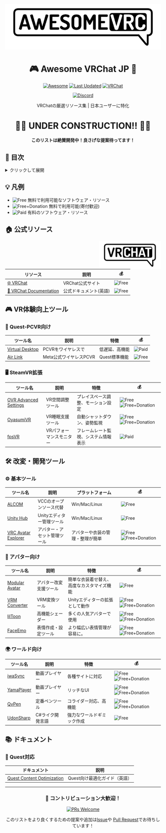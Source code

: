 <div align="center">
  <img src="assets/vrchat-jp-banner.png" alt="Awesome VRChat JP Banner" width="800"/>

  # 🎮 Awesome VRChat JP 🗾
  
  [![Awesome](https://awesome.re/badge.svg)](https://awesome.re)
  [![Last Updated](https://img.shields.io/github/last-commit/26d0/awesome-vrchat-jp?label=Last%20Updated&style=flat-square)](https://github.com/26d0/awesome-vrchat-jp/commits/main)
  [![VRChat](https://img.shields.io/badge/VRChat-Community-blue?style=flat-square&logo=vrchat)](https://vrchat.com)


[![Discord](https://img.shields.io/discord/1311546779895992351?color=5865F3&label=Discord&logo=discord&logoColor=white)](https://discord.gg/SsYvgzr9m9)

  VRChatの厳選リソース集 | 日本ユーザーに特化
</div>

<div align="center">
  
  # 🚧🚧 UNDER CONSTRUCTION!! 🚧🚧
  **このリストは絶賛開発中！良さげな提案待ってます！**
  
</div>

## 📑 目次
<details>
<summary>クリックして展開</summary>

- [🏠 公式リソース](#公式リソース)
- [🎮 VR体験向上ツール](#vr体験向上ツール)
- [🛠️ 開発ツール](#開発ツール)
- [🎪 イベント](#イベント)
- [📚 ドキュメント](#ドキュメント)
</details>

## 💡 凡例
- ![Free](https://img.shields.io/badge/-Free-brightgreen) 無料で利用可能なソフトウェア・リソース
- ![Free+Donation](https://img.shields.io/badge/-Donations%20Welcome-yellowgreen) 無料で利用可能(寄付歓迎)
- ![Paid](https://img.shields.io/badge/-Paid-red) 有料のソフトウェア・リソース

## 🏠 公式リソース
<img align="right" src="assets/vrchat-logo.png" width="200"/>

| リソース | 説明 | 💰 |
|----------|------|-----|
| [🌐 VRChat](https://vrchat.com/) | VRChat公式サイト | ![Free](https://img.shields.io/badge/-Free-brightgreen) |
| [📖 VRChat Documentation](https://docs.vrchat.com/) | 公式ドキュメント(英語) | ![Free](https://img.shields.io/badge/-Free-brightgreen) |

## 🎮 VR体験向上ツール
### 🔧 Quest-PCVR向け
| ツール名 | 説明 | 特徴 | 💰 |
|----------|------|------|-----|
| [Virtual Desktop](https://www.vrdesktop.net/) | PCVRをワイヤレスで | 低遅延、高機能 | ![Paid](https://img.shields.io/badge/-Paid-red) |
| [Air Link](https://www.meta.com/ja-jp/help/quest/articles/headsets-and-accessories/using-your-headset/connect-with-air-link/) | Meta公式ワイヤレスPCVR | Quest標準機能 | ![Free](https://img.shields.io/badge/-Free-brightgreen) |

### 🖥️ SteamVR拡張
| ツール名 | 説明 | 特徴 | 💰 |
|----------|------|------|-----|
| [OVR Advanced Settings](https://store.steampowered.com/app/1009850/OVR_Advanced_Settings/) | VR空間調整ツール | プレイスペース調整、モーション設定 | ![Free](https://img.shields.io/badge/-Free-brightgreen) ![Free+Donation](https://img.shields.io/badge/-Donations%20Welcome-yellowgreen) |
| [OyasumiVR](https://store.steampowered.com/app/2538150/OyasumiVR__VR_Sleeping_Utilities/) | VR睡眠支援ツール | 自動シャットダウン、姿勢監視 | ![Free](https://img.shields.io/badge/-Free-brightgreen) ![Free+Donation](https://img.shields.io/badge/-Donations%20Welcome-yellowgreen) |
| [fpsVR](https://store.steampowered.com/app/908520/fpsVR/) | VRパフォーマンスモニター | フレームレート監視、システム情報表示 | ![Paid](https://img.shields.io/badge/-Paid-red) |

## 🛠️ 改変・開発ツール
### ⚙️ 基本ツール
| ツール名 | 説明 | プラットフォーム | 💰 |
|----------|------|-----------------|-----|
| [ALCOM](https://vrc-get.anatawa12.com/ja/alcom/) | VCCのオープンソース代替 | Win/Mac/Linux | ![Free](https://img.shields.io/badge/-Free-brightgreen) |
| [Unity Hub](https://unity.com/ja/download) | Unityエディター管理ツール | Win/Mac/Linux | ![Free](https://img.shields.io/badge/-Free-brightgreen) |
| [VRC Avatar Explorer](https://booth.pm/ja/items/6372968) | アバター・アセット管理ツール | アバターや衣装の管理・整理が簡単 | ![Free](https://img.shields.io/badge/-Free-brightgreen) ![Free+Donation](https://img.shields.io/badge/-Donations%20Welcome-yellowgreen) |


### 🤖 アバター向け
| ツール名 | 説明 | 特徴 | 💰 |
|----------|------|------|-----|
| [Modular Avatar](https://modular-avatar.nadena.dev/) | アバター改変支援ツール | 簡単な衣装着せ替え、高度なカスタマイズ機能 | ![Free](https://img.shields.io/badge/-Free-brightgreen) |
| [VRM Converter](https://pokemori.booth.pm/items/1025226) | VRM変換ツール | Unityエディターの拡張として動作 | ![Free](https://img.shields.io/badge/-Free-brightgreen) ![Free+Donation](https://img.shields.io/badge/-Donations%20Welcome-yellowgreen) |
| [lilToon](https://lilxyzw.github.io/lilToon/) | 高機能シェーダー | 多くの人気アバターで使用 | ![Free](https://img.shields.io/badge/-Free-brightgreen) ![Free+Donation](https://img.shields.io/badge/-Donations%20Welcome-yellowgreen) |
| [FaceEmo](https://booth.pm/ja/items/4915091) | 表情作成・設定ツール | より幅広い表情管理が容易に。| ![Free](https://img.shields.io/badge/-Free-brightgreen) ![Free+Donation](https://img.shields.io/badge/-Donations%20Welcome-yellowgreen) |

### 🌍 ワールド向け
| ツール名 | 説明 | 特徴 | 💰 |
|----------|------|------|-----|
| [iwaSync](https://booth.pm/ja/items/2666275) | 動画プレイヤー | 各種サイトに対応 | ![Free](https://img.shields.io/badge/-Free-brightgreen) ![Free+Donation](https://img.shields.io/badge/-Donations%20Welcome-yellowgreen) |
| [YamaPlayer](https://github.com/koorimizuw/YamaPlayer) | 動画プレイヤー | リッチなUI | ![Free](https://img.shields.io/badge/-Free-brightgreen) ![Free+Donation](https://img.shields.io/badge/-Donations%20Welcome-yellowgreen) |
| [QvPen](https://booth.pm/ja/items/1555789) | 定番ペンツール | コライダー対応、高機能 | ![Free](https://img.shields.io/badge/-Free-brightgreen) ![Free+Donation](https://img.shields.io/badge/-Donations%20Welcome-yellowgreen) |
| [UdonSharp](https://github.com/vrchat-community/UdonSharp) | C#ライク開発言語 | 強力なワールドギミック作成 | ![Free](https://img.shields.io/badge/-Free-brightgreen) |

## 📚 ドキュメント
### 📱 Quest対応
| ドキュメント | 説明 |
|------------|------|
| [Quest Content Optimization](https://docs.vrchat.com/docs/quest-content-optimization) | Quest向け最適化ガイド（英語） |

---

<div align="center">
  
  ### 🌟 コントリビューション大歓迎！
  
  [![PRs Welcome](https://img.shields.io/badge/PRs-welcome-brightgreen.svg?style=flat-square)](http://makeapullrequest.com)
  
  このリストをより良くするための提案や追加は[Issue](https://github.com/26d0/awesome-vrchat-jp/issues)や
  [Pull Request](https://github.com/26d0/awesome-vrchat-jp/pulls)でお待ちしています！

</div>

